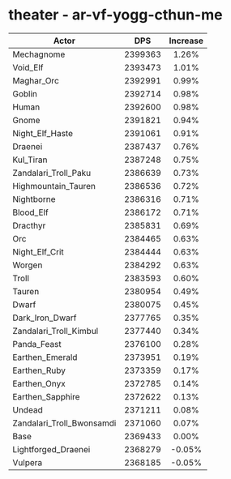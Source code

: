 # theater - ar-vf-yogg-cthun-me
| Actor | DPS | Increase |
|---|:---:|:---:|
|Mechagnome|2399363|1.26%|
|Void_Elf|2393473|1.01%|
|Maghar_Orc|2392991|0.99%|
|Goblin|2392714|0.98%|
|Human|2392600|0.98%|
|Gnome|2391821|0.94%|
|Night_Elf_Haste|2391061|0.91%|
|Draenei|2387437|0.76%|
|Kul_Tiran|2387248|0.75%|
|Zandalari_Troll_Paku|2386639|0.73%|
|Highmountain_Tauren|2386536|0.72%|
|Nightborne|2386316|0.71%|
|Blood_Elf|2386172|0.71%|
|Dracthyr|2385831|0.69%|
|Orc|2384465|0.63%|
|Night_Elf_Crit|2384444|0.63%|
|Worgen|2384292|0.63%|
|Troll|2383593|0.60%|
|Tauren|2380954|0.49%|
|Dwarf|2380075|0.45%|
|Dark_Iron_Dwarf|2377765|0.35%|
|Zandalari_Troll_Kimbul|2377440|0.34%|
|Panda_Feast|2376100|0.28%|
|Earthen_Emerald|2373951|0.19%|
|Earthen_Ruby|2373359|0.17%|
|Earthen_Onyx|2372785|0.14%|
|Earthen_Sapphire|2372622|0.13%|
|Undead|2371211|0.08%|
|Zandalari_Troll_Bwonsamdi|2371060|0.07%|
|Base|2369433|0.00%|
|Lightforged_Draenei|2368279|-0.05%|
|Vulpera|2368185|-0.05%|

